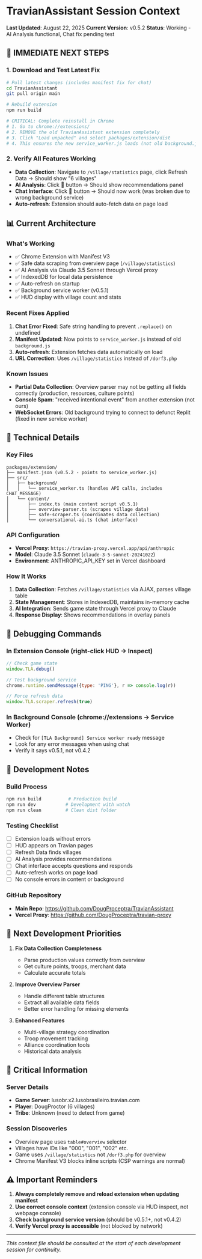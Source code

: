 # TravianAssistant Session Context
**Last Updated**: August 22, 2025
**Current Version**: v0.5.2
**Status**: Working - AI Analysis functional, Chat fix pending test

## 🚀 IMMEDIATE NEXT STEPS

### 1. Download and Test Latest Fix
```bash
# Pull latest changes (includes manifest fix for chat)
cd TravianAssistant
git pull origin main

# Rebuild extension
npm run build

# CRITICAL: Complete reinstall in Chrome
# 1. Go to chrome://extensions/
# 2. REMOVE the old TravianAssistant extension completely
# 3. Click "Load unpacked" and select packages/extension/dist
# 4. This ensures the new service_worker.js loads (not old background.js)
```

### 2. Verify All Features Working
- **Data Collection**: Navigate to `/village/statistics` page, click Refresh Data → Should show "6 villages"
- **AI Analysis**: Click 🤖 button → Should show recommendations panel
- **Chat Interface**: Click 💬 button → Should now work (was broken due to wrong background service)
- **Auto-refresh**: Extension should auto-fetch data on page load

## 📊 Current Architecture

### What's Working
- ✅ Chrome Extension with Manifest V3
- ✅ Safe data scraping from overview page (`/village/statistics`)
- ✅ AI Analysis via Claude 3.5 Sonnet through Vercel proxy
- ✅ IndexedDB for local data persistence
- ✅ Auto-refresh on startup
- ✅ Background service worker (v0.5.1)
- ✅ HUD display with village count and stats

### Recent Fixes Applied
1. **Chat Error Fixed**: Safe string handling to prevent `.replace()` on undefined
2. **Manifest Updated**: Now points to `service_worker.js` instead of old `background.js`
3. **Auto-refresh**: Extension fetches data automatically on load
4. **URL Correction**: Uses `/village/statistics` instead of `/dorf3.php`

### Known Issues
- **Partial Data Collection**: Overview parser may not be getting all fields correctly (production, resources, culture points)
- **Console Spam**: "received intentional event" from another extension (not ours)
- **WebSocket Errors**: Old background trying to connect to defunct Replit (fixed in new service worker)

## 🔧 Technical Details

### Key Files
```
packages/extension/
├── manifest.json (v0.5.2 - points to service_worker.js)
├── src/
│   ├── background/
│   │   └── service_worker.ts (handles API calls, includes CHAT_MESSAGE)
│   └── content/
│       ├── index.ts (main content script v0.5.1)
│       ├── overview-parser.ts (scrapes village data)
│       ├── safe-scraper.ts (coordinates data collection)
│       └── conversational-ai.ts (chat interface)
```

### API Configuration
- **Vercel Proxy**: `https://travian-proxy.vercel.app/api/anthropic`
- **Model**: Claude 3.5 Sonnet (`claude-3-5-sonnet-20241022`)
- **Environment**: ANTHROPIC_API_KEY set in Vercel dashboard

### How It Works
1. **Data Collection**: Fetches `/village/statistics` via AJAX, parses village table
2. **State Management**: Stores in IndexedDB, maintains in-memory cache
3. **AI Integration**: Sends game state through Vercel proxy to Claude
4. **Response Display**: Shows recommendations in overlay panels

## 🐛 Debugging Commands

### In Extension Console (right-click HUD → Inspect)
```javascript
// Check game state
window.TLA.debug()

// Test background service
chrome.runtime.sendMessage({type: 'PING'}, r => console.log(r))

// Force refresh data
window.TLA.scraper.refresh(true)
```

### In Background Console (chrome://extensions → Service Worker)
- Check for `[TLA Background] Service worker ready` message
- Look for any error messages when using chat
- Verify it says v0.5.1, not v0.4.2

## 📝 Development Notes

### Build Process
```bash
npm run build          # Production build
npm run dev           # Development with watch
npm run clean         # Clean dist folder
```

### Testing Checklist
- [ ] Extension loads without errors
- [ ] HUD appears on Travian pages
- [ ] Refresh Data finds villages
- [ ] AI Analysis provides recommendations
- [ ] Chat interface accepts questions and responds
- [ ] Auto-refresh works on page load
- [ ] No console errors in content or background

### GitHub Repository
- **Main Repo**: https://github.com/DougProceptra/TravianAssistant
- **Vercel Proxy**: https://github.com/DougProceptra/travian-proxy

## 🎯 Next Development Priorities

1. **Fix Data Collection Completeness**
   - Parse production values correctly from overview
   - Get culture points, troops, merchant data
   - Calculate accurate totals

2. **Improve Overview Parser**
   - Handle different table structures
   - Extract all available data fields
   - Better error handling for missing elements

3. **Enhanced Features**
   - Multi-village strategy coordination
   - Troop movement tracking
   - Alliance coordination tools
   - Historical data analysis

## 🔑 Critical Information

### Server Details
- **Game Server**: lusobr.x2.lusobrasileiro.travian.com
- **Player**: DougProctor (6 villages)
- **Tribe**: Unknown (need to detect from game)

### Session Discoveries
- Overview page uses `table#overview` selector
- Villages have IDs like "000", "001", "002" etc.
- Game uses `/village/statistics` not `/dorf3.php` for overview
- Chrome Manifest V3 blocks inline scripts (CSP warnings are normal)

## ⚠️ Important Reminders

1. **Always completely remove and reload extension when updating manifest**
2. **Use correct console context** (extension console via HUD inspect, not webpage console)
3. **Check background service version** (should be v0.5.1+, not v0.4.2)
4. **Verify Vercel proxy is accessible** (not blocked by network)

---

*This context file should be consulted at the start of each development session for continuity.*